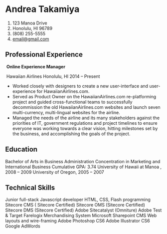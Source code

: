 # Andrea Takamiya

1. 123 Manoa Drive
2. Honolulu, HI 96789
3. (808) 255-5555
4. email@gmail.com 

## Professional Experience

 **Online Experience Manager**

 Hawaiian Airlines Honolulu, HI  2014 – Present
- Worked closely with designers to create a new user-interface and user-experience for HawaiianAirlines.com.
- Served as Product Owner on the HawaiianAirlines.com re-platforming project and guided cross-functional teams to successfully decommission the old HawaiianAirlines.com websites and launch seven multi-currency, multi-lingual websites for the airline.
- Managed the needs of the airline and its many stakeholders against the priorities of IT, government regulations and project timelines to ensure everyone was working towards a clear vision, hitting milestones set by the business, and accomplishing the goals of the project.

## Education
Bachelor of Arts in Business Administration Concentration in Marketing and International Business Cumulative GPA: 3.74
University of Hawaii at Manoa , 2008 – 2009 University of Oregon, 2005 – 2007

## Technical Skills
Junior full-stack Javascript developer
HTML, CSS, Flash programming
Sitecore CMS ( Sitecore Certified)
Sitecore OMS (Sitecore Certified)
Sitecore DMS (Sitecore Certified)
Adobe Sitecatalyst (Omniture)
Adobe Test & Target
Farelogix Merchandising System Microsoft Sharepoint CMS
Web layouts and wire-framing
Adobe Photoshop CS6
Adobe Illustrator CS6
Google AdWords